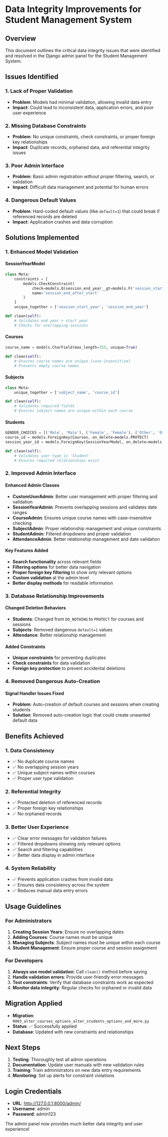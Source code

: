 # Data Integrity Improvements for Student Management System

## Overview
This document outlines the critical data integrity issues that were identified and resolved in the Django admin panel for the Student Management System.

## Issues Identified

### 1. **Lack of Proper Validation**
- **Problem**: Models had minimal validation, allowing invalid data entry
- **Impact**: Could lead to inconsistent data, application errors, and poor user experience

### 2. **Missing Database Constraints**
- **Problem**: No unique constraints, check constraints, or proper foreign key relationships
- **Impact**: Duplicate records, orphaned data, and referential integrity issues

### 3. **Poor Admin Interface**
- **Problem**: Basic admin registration without proper filtering, search, or validation
- **Impact**: Difficult data management and potential for human errors

### 4. **Dangerous Default Values**
- **Problem**: Hard-coded default values (like `default=1`) that could break if referenced records are deleted
- **Impact**: Application crashes and data corruption

## Solutions Implemented

### 1. **Enhanced Model Validation**

#### SessionYearModel
```python
class Meta:
    constraints = [
        models.CheckConstraint(
            check=models.Q(session_end_year__gt=models.F('session_start_year')),
            name='session_end_after_start'
        )
    ]
    unique_together = ['session_start_year', 'session_end_year']

def clean(self):
    # Validates end year > start year
    # Checks for overlapping sessions
```

#### Courses
```python
course_name = models.CharField(max_length=255, unique=True)

def clean(self):
    # Ensures course names are unique (case-insensitive)
    # Prevents empty course names
```

#### Subjects
```python
class Meta:
    unique_together = ['subject_name', 'course_id']

def clean(self):
    # Validates required fields
    # Ensures subject names are unique within each course
```

#### Students
```python
GENDER_CHOICES = [('Male', 'Male'), ('Female', 'Female'), ('Other', 'Other')]
course_id = models.ForeignKey(Courses, on_delete=models.PROTECT)
session_year_id = models.ForeignKey(SessionYearModel, on_delete=models.PROTECT)

def clean(self):
    # Validates user type is 'Student'
    # Ensures required relationships exist
```

### 2. **Improved Admin Interface**

#### Enhanced Admin Classes
- **CustomUserAdmin**: Better user management with proper filtering and validation
- **SessionYearAdmin**: Prevents overlapping sessions and validates date ranges
- **CourseAdmin**: Ensures unique course names with case-insensitive checking
- **SubjectAdmin**: Proper relationship management and unique constraints
- **StudentAdmin**: Filtered dropdowns and proper validation
- **AttendanceAdmin**: Better relationship management and date validation

#### Key Features Added
- **Search functionality** across relevant fields
- **Filtering options** for better data navigation
- **Proper foreign key filtering** to show only relevant options
- **Custom validation** at the admin level
- **Better display methods** for readable information

### 3. **Database Relationship Improvements**

#### Changed Deletion Behaviors
- **Students**: Changed from `DO_NOTHING` to `PROTECT` for courses and sessions
- **Subjects**: Removed dangerous `default=1` values
- **Attendance**: Better relationship management

#### Added Constraints
- **Unique constraints** for preventing duplicates
- **Check constraints** for data validation
- **Foreign key protection** to prevent accidental deletions

### 4. **Removed Dangerous Auto-Creation**

#### Signal Handler Issues Fixed
- **Problem**: Auto-creation of default courses and sessions when creating students
- **Solution**: Removed auto-creation logic that could create unwanted default data

## Benefits Achieved

### 1. **Data Consistency**
- ✅ No duplicate course names
- ✅ No overlapping session years
- ✅ Unique subject names within courses
- ✅ Proper user type validation

### 2. **Referential Integrity**
- ✅ Protected deletion of referenced records
- ✅ Proper foreign key relationships
- ✅ No orphaned records

### 3. **Better User Experience**
- ✅ Clear error messages for validation failures
- ✅ Filtered dropdowns showing only relevant options
- ✅ Search and filtering capabilities
- ✅ Better data display in admin interface

### 4. **System Reliability**
- ✅ Prevents application crashes from invalid data
- ✅ Ensures data consistency across the system
- ✅ Reduces manual data entry errors

## Usage Guidelines

### For Administrators
1. **Creating Session Years**: Ensure no overlapping dates
2. **Adding Courses**: Course names must be unique
3. **Managing Subjects**: Subject names must be unique within each course
4. **Student Management**: Ensure proper course and session assignment

### For Developers
1. **Always use model validation**: Call `clean()` method before saving
2. **Handle validation errors**: Provide user-friendly error messages
3. **Test constraints**: Verify that database constraints work as expected
4. **Monitor data integrity**: Regular checks for orphaned or invalid data

## Migration Applied
- **Migration**: `0003_alter_courses_options_alter_students_options_and_more.py`
- **Status**: ✅ Successfully applied
- **Database**: Updated with new constraints and relationships

## Next Steps
1. **Testing**: Thoroughly test all admin operations
2. **Documentation**: Update user manuals with new validation rules
3. **Training**: Train administrators on new data entry requirements
4. **Monitoring**: Set up alerts for constraint violations

## Login Credentials
- **URL**: http://127.0.0.1:8000/admin/
- **Username**: admin
- **Password**: admin123

The admin panel now provides much better data integrity and user experience!
